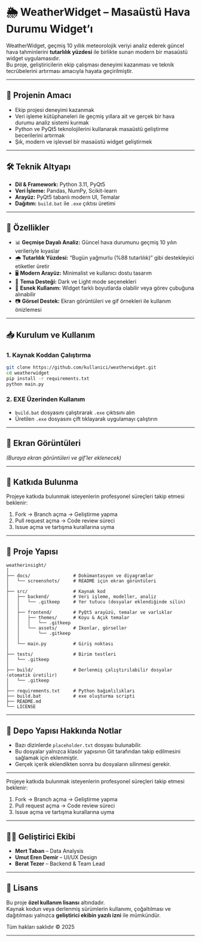# 🌦️ WeatherWidget – Masaüstü Hava Durumu Widget’ı

WeatherWidget, geçmiş 10 yıllık meteorolojik veriyi analiz ederek güncel hava tahminlerini **tutarlılık yüzdesi** ile birlikte sunan modern bir masaüstü widget uygulamasıdır.  
Bu proje, geliştiricilerin ekip çalışması deneyimi kazanması ve teknik tecrübelerini artırması amacıyla hayata geçirilmiştir.

---

## 🎯 Projenin Amacı

- Ekip projesi deneyimi kazanmak
- Veri işleme kütüphaneleri ile geçmiş yıllara ait ve gerçek bir hava durumu analiz sistemi kurmak
- Python ve PyQt5 teknolojilerini kullanarak masaüstü geliştirme becerilerini artırmak
- Şık, modern ve işlevsel bir masaüstü widget geliştirmek

---

## 🛠️ Teknik Altyapı

- **Dil & Framework:** Python 3.11, PyQt5
- **Veri İşleme:** Pandas, NumPy, Scikit-learn
- **Arayüz:** PyQt5 tabanlı modern UI, Temalar
- **Dağıtım:** `build.bat` ile `.exe` çıktısı üretimi

---

## 🚀 Özellikler

- 📊 **Geçmişe Dayalı Analiz:** Güncel hava durumunu geçmiş 10 yılın verileriyle kıyaslar
- 🌧️ **Tutarlılık Yüzdesi:** “Bugün yağmurlu (%88 tutarlılık)” gibi destekleyici etiketler üretir
- 🖥️ **Modern Arayüz:** Minimalist ve kullanıcı dostu tasarım
- 🎨 **Tema Desteği:** Dark ve Light mode seçenekleri
- 🔄 **Esnek Kullanım:** Widget farklı boyutlarda olabilir veya görev çubuğuna alınabilir
- 📷 **Görsel Destek:** Ekran görüntüleri ve gif örnekleri ile kullanım önizlemesi

---

## 📥 Kurulum ve Kullanım

### 1. Kaynak Koddan Çalıştırma

```bash
git clone https://github.com/kullanici/weatherwidget.git
cd weatherwidget
pip install -r requirements.txt
python main.py
```

### 2. EXE Üzerinden Kullanım

- `build.bat` dosyasını çalıştırarak `.exe` çıktısını alın
- Üretilen `.exe` dosyasını çift tıklayarak uygulamayı çalıştırın

---

## 📸 Ekran Görüntüleri

_(Buraya ekran görüntüleri ve gif’ler eklenecek)_

---

## 📁 Katkıda Bulunma

Projeye katkıda bulunmak isteyenlerin profesyonel süreçleri takip etmesi beklenir:

1. Fork → Branch açma → Geliştirme yapma
2. Pull request açma → Code review süreci
3. Issue açma ve tartışma kurallarına uyma

---

## 📂 Proje Yapısı

```
weatherinsight/
│
├── docs/                # Dokümantasyon ve diyagramlar
│   └── screenshots/     # README için ekran görüntüleri
│
├── src/                 # Kaynak kod
│   ├── backend/         # Veri işleme, modeller, analiz
│   │   └── .gitkeep     # Yer tutucu (dosyalar eklendiğinde silin)
│   │
│   ├── frontend/        # PyQt5 arayüzü, temalar ve varlıklar
│   │   ├── themes/      # Koyu & Açık temalar
│   │   │   └── .gitkeep
│   │   └── assets/      # İkonlar, görseller
│   │       └── .gitkeep
│   │
│   └── main.py          # Giriş noktası
│
├── tests/               # Birim testleri
│   └── .gitkeep
│
├── build/               # Derlenmiş çalıştırılabilir dosyalar (otomatik üretilir)
│   └── .gitkeep
│
├── requirements.txt     # Python bağımlılıkları
├── build.bat            # exe oluşturma scripti
├── README.md
└── LICENSE
```

---

## 📁 Depo Yapısı Hakkında Notlar

- Bazı dizinlerde `placeholder.txt` dosyası bulunabilir.
- Bu dosyalar yalnızca klasör yapısının Git tarafından takip edilmesini sağlamak için eklenmiştir.
- Gerçek içerik eklendikten sonra bu dosyaların silinmesi gerekir.

---

Projeye katkıda bulunmak isteyenlerin profesyonel süreçleri takip etmesi beklenir:

1. Fork → Branch açma → Geliştirme yapma
2. Pull request açma → Code review süreci
3. Issue açma ve tartışma kurallarına uyma

---

## 👨‍💻 Geliştirici Ekibi

- **Mert Taban** – Data Analysis
- **Umut Eren Demir** – UI/UX Design
- **Berat Tezer** – Backend & Team Lead

---

## 📄 Lisans

Bu proje **özel kullanım lisansı** altındadır.  
Kaynak kodun veya derlenmiş sürümlerin kullanımı, çoğaltılması ve dağıtılması yalnızca **geliştirici ekibin yazılı izni** ile mümkündür.

Tüm hakları saklıdır © 2025

---
